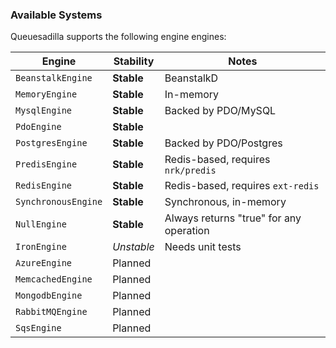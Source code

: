 ### Available Systems

Queuesadilla supports the following engine engines:

| Engine              | Stability   | Notes                                   |
|---------------------|-------------|-----------------------------------------|
| `BeanstalkEngine`   | **Stable**  | BeanstalkD                              |
| `MemoryEngine`      | **Stable**  | In-memory                               |
| `MysqlEngine`       | **Stable**  | Backed by PDO/MySQL                     |
| `PdoEngine`         | **Stable**  |                                         |
| `PostgresEngine`    | **Stable**  | Backed by PDO/Postgres                  |
| `PredisEngine`      | **Stable**  | Redis-based, requires `nrk/predis`      |
| `RedisEngine`       | **Stable**  | Redis-based, requires `ext-redis`       |
| `SynchronousEngine` | **Stable**  | Synchronous, in-memory                  |
| `NullEngine`        | **Stable**  | Always returns "true" for any operation |
| `IronEngine`        | *Unstable*  | Needs unit tests                        |
| `AzureEngine`       | Planned     |                                         |
| `MemcachedEngine`   | Planned     |                                         |
| `MongodbEngine`     | Planned     |                                         |
| `RabbitMQEngine`    | Planned     |                                         |
| `SqsEngine`         | Planned     |                                         |
